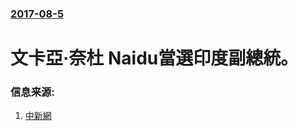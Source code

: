 ### [2017-08-5](/news/2017/08/5/index.md)

##### 
# 文卡亞·奈杜 Naidu當選印度副總統。 




### 信息来源:

1. [中新網](http://www.chinanews.com/gj/2017/08-06/8296839.shtml)
